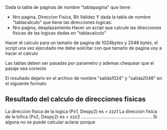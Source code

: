 Dada la tabla de paginas de nombre "tablapagina" que tiene:
 - Nro pagina, Direccion Fisica, Bit Validez
Y dada la tabla de nombre "tablacalculo" que tiene las direcciones logicas:
 - Nro pagina, desplazamiento
Hacer un script que calcule las direcciones fisicas de las logicas dadas en "tablacalculo"

Hacer el calculo para un tamaño de pagina de 1024bytes y 2048 bytes, el script una vez ejecutado me debe solicitar con que tamaño de pagina voy a hacer el calculo

Las tablas deben ser pasadas por parametro y ademas chequear que el pasaje sea correcto

El resultado dejarlo en el archivo de nombre "salida1024" y "salida2048" en el siguiente formato

Resultado del calculo de direcciones fisicas
--------------------------------------------
La direccion fisica de la logica (Px1, Despy2) es = zzz1
La direccion fisica de la lofica (Px2, Despy2) es = zzz2
........................................................
Si alguna no se puede calcular aclarar porque